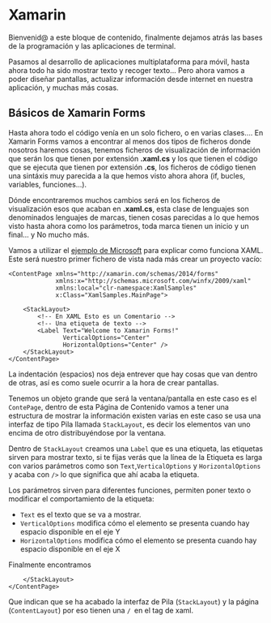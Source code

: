 # Xamarin
Bienvenid@ a este bloque de contenido, finalmente dejamos atrás las bases de la programación y las aplicaciones de terminal.

Pasamos al desarrollo de aplicaciones multiplataforma para móvil, hasta ahora todo ha sido mostrar texto y recoger texto... Pero ahora vamos a poder diseñar pantallas, actualizar información desde internet en nuestra aplicación, y muchas más cosas.


## Básicos de Xamarin Forms

Hasta ahora todo el código venía en un solo fichero, o en varias clases.... En Xamarin Forms vamos a encontrar al menos dos tipos de ficheros donde nosotros haremos cosas, tenemos ficheros de visualización de información que serán los que tienen por extensión **.xaml.cs** y los que tienen el código que se ejecuta que tienen por extensión **.cs**, los ficheros de código tienen una sintáxis muy parecida a la que hemos visto ahora ahora (if, bucles, variables, funciones...).

Dónde encontraremos muchos cambios será en los ficheros de visualización esos que acaban en   **.xaml.cs**, esta clase de lenguajes son denominados lenguajes de marcas, tienen cosas parecidas a lo que hemos visto hasta ahora como los parámetros, toda marca tienen un inicio y un final... y No mucho más.

Vamos a utilizar el [ejemplo de Microsoft](https://docs.microsoft.com/es-es/xamarin/xamarin-forms/xaml/xaml-basics/get-started-with-xaml?tabs=windows ) para explicar como funciona XAML. Este será nuestro primer fichero de vista nada más crear un proyecto vacío:

```xaml
<ContentPage xmlns="http://xamarin.com/schemas/2014/forms"
             xmlns:x="http://schemas.microsoft.com/winfx/2009/xaml"
             xmlns:local="clr-namespace:XamlSamples"
             x:Class="XamlSamples.MainPage">

    <StackLayout>
        <!-- En XAML Esto es un Comentario -->
        <!-- Una etiqueta de texto -->
        <Label Text="Welcome to Xamarin Forms!"
               VerticalOptions="Center"
               HorizontalOptions="Center" />
    </StackLayout>
</ContentPage>
```

La indentación (espacios) nos deja entrever que hay cosas que van dentro de otras, así es como suele ocurrir a la hora de crear pantallas. 

Tenemos un objeto grande que será la ventana/pantalla en este caso es el ```ContePage```, dentro de esta Página de Contenido vamos a tener una estructura de mostrar la información existen varias en este caso se usa una interfaz de tipo Pila llamada ``StackLayout``, es decir los elementos van uno encima de otro distribuyéndose por la ventana.

Dentro de ``StackLayout`` creamos una ``Label`` que es una etiqueta, las etiquetas sirven para mostrar texto, si te fijas verás que la línea de la Etiqueta es larga con varios parámetros como son `Text`,`VerticalOptions` y `HorizontalOptions` y acaba con `/>` lo que significa que ahí acaba la etiqueta.

Los parámetros sirven para diferentes funciones, permiten poner texto o modificar el comportamiento de la etiqueta:

* `Text` es el texto que se va a mostrar.
* `VerticalOptions`   modifica cómo el elemento se presenta cuando hay espacio disponible en el eje Y 
* `HorizontalOptions`    modifica cómo el elemento se presenta cuando hay espacio disponible en el eje X

Finalmente encontramos 

```xaml
    </StackLayout>
</ContentPage>
```

Que indican que se ha acabado la interfaz de Pila (`StackLayout`) y la página (`ContentLayout`) por eso tienen una `/ `en el tag de xaml.

